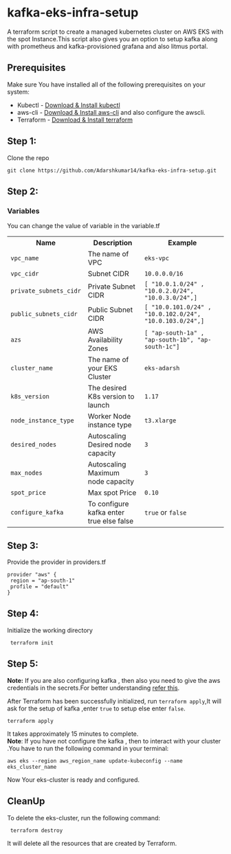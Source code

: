 # kafka-eks-infra-setup
A terraform script to create a managed kubernetes cluster on AWS EKS with the spot Instance.This script also gives you an option to setup kafka along with prometheus and kafka-provisioned grafana and also litmus portal.
## Prerequisites
Make sure You have installed all of the following prerequisites on your system:
* Kubectl - [Download & Install kubectl](https://kubernetes.io/docs/tasks/tools/) 
* aws-cli - [Download & Install aws-cli](https://docs.aws.amazon.com/cli/latest/userguide/install-cliv2-windows.html) and also configure the awscli.
* Terraform - [Download & Install terraform](https://www.terraform.io/downloads.html)

## Step 1: 
  Clone the repo
  ```
  git clone https://github.com/Adarshkumar14/kafka-eks-infra-setup.git
  ```
## Step 2:
### Variables
You can change the value of variable in the variable.tf
 <table>
    <tr>
      <th> Name </th>
      <th> Description</th>
      <th> Example </th>
    </tr>
    <tr>
      <td> <code>vpc_name</code> </td>
      <td> The name of VPC</td>
        <td><code>eks-vpc</code> </td>
    </tr>
    <tr>
      <td><code>vpc_cidr</code></td>
      <td> Subnet CIDR</td>
      <td><code>10.0.0.0/16</code></td>
    </tr>
    <tr>
      <td><code>private_subnets_cidr</code></td>
      <td>Private Subnet CIDR</td>
      <td><code>[ "10.0.1.0/24" , "10.0.2.0/24", "10.0.3.0/24",]</code></td>
  </tr>
  <tr>
    <td><code>public_subnets_cidr</code></td>
    <td>Public Subnet CIDR</td>
    <td><code>[ "10.0.101.0/24" , "10.0.102.0/24", "10.0.103.0/24",]</code></td>
  </tr>
  <tr>
    <td><code>azs</code></td>
    <td>AWS Availability Zones</td>
    <td> <code>[ "ap-south-1a" , "ap-south-1b", "ap-south-1c"]</code></td>
  </tr>
  <tr>
    <td><code>cluster_name</code></td>
    <td>The name of your EKS Cluster</td>
    <td><code>eks-adarsh</code></td>
  </tr>
  <tr>
    <td><code>k8s_version</code></td>
    <td>The desired K8s version to launch</td>
    <td><code>1.17</code></td>
  </tr>
  <tr>
    <td><code>node_instance_type</code></td>
    <td>Worker Node instance type</td>
    <td><code>t3.xlarge</code></td>
  </tr>
  <tr>
    <td><code>desired_nodes</code></td>
    <td> Autoscaling Desired node capacity</td>
    <td><code>3</code></td>
  </tr>
  <tr>
    <td><code>max_nodes</code></td>
    <td>Autoscaling Maximum node capacity</td>
    <td><code>3</code></td>
  </tr>
  <tr>
    <td><code>spot_price</code></td>
    <td> Max spot Price</td>
    <td><code>0.10</code></td>
  </tr>
  <tr>
    <td><code>configure_kafka</code></td>
    <td>To configure kafka enter true else false </td>
    <td> <code>true</code> or <code>false</code> </td>
  </tr>
  </table>
  
##  Step 3:
   Provide the provider in providers.tf
   ```
   provider "aws" {
    region = "ap-south-1"
    profile = "default"
}
```
## Step 4:
   Initialize the  working directory
   ```
    terraform init
  ```
## Step 5:
  **Note:** If you are also configuring  kafka , then also you need to give the aws credentials in the secrets.For better understanding [refer this](https://github.com/litmuschaos/test-tools/tree/master/custom/app-setup/kafka).
  
 After Terraform has been successfully initialized, run <code>terraform apply</code>,It will ask for the setup of kafka ,enter <code>true</code> to setup else enter <code>false</code>.
 
```
terraform apply
```
It takes approximately 15 minutes to complete.\
 **Note**: If you have not configure the kafka , then to interact with your cluster .You have to run the following command in your terminal:
  ```
  aws eks --region aws_region_name update-kubeconfig --name eks_cluster_name
 ```
  Now Your eks-cluster is ready and configured.
  
## CleanUp
  To delete the eks-cluster, run the following command:
  ```
   terraform destroy
 ```
It will delete all the resources that are created by Terraform.

